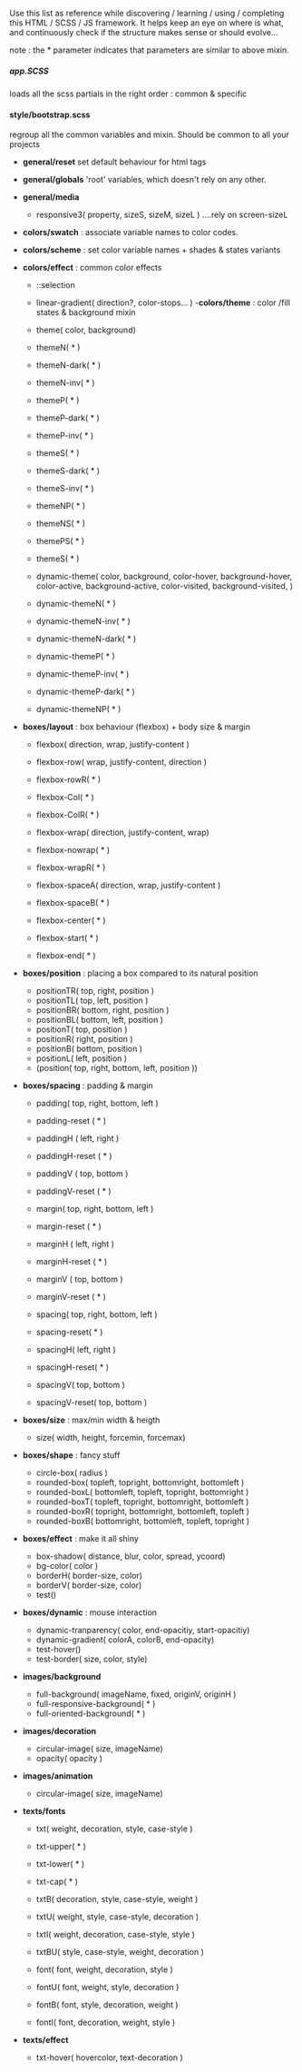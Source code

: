 Use this list as reference while discovering / learning / using / completing this 
HTML / SCSS / JS framework. It helps keep an eye on where is what, and continuously
check if the structure makes sense or should evolve...

note : the * parameter indicates that parameters are similar to above mixin.

##### app.SCSS
loads all the scss partials in the right order : common & specific

#### style/bootstrap.scss
regroup all the common variables and mixin. Should be common to all your projects

- **general/reset** set default behaviour for html tags
- **general/globals** 'root' variables, which doesn't rely on any other.
- **general/media**  
	- responsive3( property, sizeS, sizeM, sizeL )     ....rely on screen-sizeL
- **colors/swatch** : associate variable names to color codes.
- **colors/scheme** : set color variable names + shades & states variants 
- **colors/effect** : common color effects
	- ::selection
	- linear-gradient( direction?, color-stops... )
-**colors/theme** : color /fill states & background mixin
	- theme( color, background)
	- themeN( * )
	- themeN-dark( * )
	- themeN-inv( * )
	- themeP( * )
	- themeP-dark( * )
	- themeP-inv( * )
	- themeS( * )
	- themeS-dark( * )
	- themeS-inv( * )
	- themeNP( * )
	- themeNS( * )
	- themePS( * )
	- themeS( * )
	
	- dynamic-theme( color, background, color-hover, background-hover,
					color-active, background-active, color-visited, background-visited, )
	- dynamic-themeN( * )
	- dynamic-themeN-inv( * )
	- dynamic-themeN-dark( * )
	- dynamic-themeP( * )
	- dynamic-themeP-inv( * )
	- dynamic-themeP-dark( * )
	- dynamic-themeNP( * )

- **boxes/layout** : box behaviour (flexbox) + body size & margin
	- flexbox( direction, wrap, justify-content )
	
	- flexbox-row( wrap, justify-content, direction )
	- flexbox-rowR( * )
	- flexbox-Col( * )
	- flexbox-ColR( * )

	- flexbox-wrap( direction, justify-content, wrap)
	- flexbox-nowrap( * )
	- flexbox-wrapR( * )

	- flexbox-spaceA( direction, wrap, justify-content )
	- flexbox-spaceB( * )
	- flexbox-center( * )
	- flexbox-start( * )
	- flexbox-end( * )
	
- **boxes/position** : placing a box compared to its natural position
	- positionTR( top, right, position )
	- positionTL( top, left, position )
	- positionBR( bottom, right, position )
	- positionBL( bottom, left, position )
	- positionT( top, position )
	- positionR( right, position )
	- positionB( bottom, position )
	- positionL( left, position )
	- (position( top, right, bottom, left, position ))

- **boxes/spacing** : padding & margin
	- padding( top, right, bottom, left )
	- padding-reset ( * )
	- paddingH ( left, right )
	- paddingH-reset ( * )
	- paddingV ( top, bottom )
	- paddingV-reset ( * )

	- margin( top, right, bottom, left )
	- margin-reset ( * )
	- marginH ( left, right )
	- marginH-reset ( * )
	- marginV ( top, bottom )
	- marginV-reset ( * )
	
	- spacing( top, right, bottom, left )
 	- spacing-reset( * )
	- spacingH( left, right )
	- spacingH-reset( * )
	- spacingV( top, bottom )
	- spacingV-reset( top, bottom )

- **boxes/size** : max/min width & heigth
	- size( width, height, forcemin, forcemax)

- **boxes/shape** : fancy stuff
	- circle-box( radius )
	- rounded-box( topleft, topright, bottomright, bottomleft )
	- rounded-boxL( bottomleft, topleft, topright, bottomright )
	- rounded-boxT( topleft, topright, bottomright, bottomleft )
	- rounded-boxR( topright, bottomright, bottomleft, topleft )
	- rounded-boxB( bottomright, bottomleft, topleft, topright )

- **boxes/effect** : make it all shiny
	- box-shadow( distance, blur, color, spread, ycoord)
	- bg-color( color )
	- borderH( border-size, color)
	- borderV( border-size, color)
	- test()

- **boxes/dynamic** : mouse interaction
	- dynamic-tranparency( color, end-opacitiy, start-opacitiy)
	- dynamic-gradient( colorA, colorB, end-opacity)
	- test-hover()
	- test-border( size, color, style)

- **images/background**
	- full-background( imageName, fixed, originV, originH )
	- full-responsive-background( * )
	- full-oriented-background( * )

- **images/decoration**
	- circular-image( size, imageName)
	- opacity( opacity ) 


- **images/animation**
	- circular-image( size, imageName)

- **texts/fonts**
	- txt( weight, decoration, style, case-style )
	- txt-upper( * )
	- txt-lower( * )
	- txt-cap( * )
	- txtB( decoration, style, case-style, weight )
	- txtU( weight, style, case-style, decoration )
	- txtI( weight, decoration, case-style, style )
	- txtBU( style, case-style, weight, decoration )
	
	- font( font, weight, decoration, style )
	- fontU( font, weight, style, decoration )
	- fontB( font, style, decoration, weight )
	- fontI( font, decoration, weight, style )

- **texts/effect**
	- txt-hover( hovercolor, text-decoration )